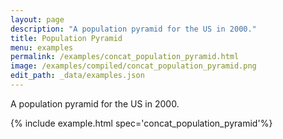 ```yaml
---
layout: page
description: "A population pyramid for the US in 2000."
title: Population Pyramid
menu: examples
permalink: /examples/concat_population_pyramid.html
image: /examples/compiled/concat_population_pyramid.png
edit_path: _data/examples.json
---
```


A population pyramid for the US in 2000.

{% include example.html spec='concat_population_pyramid'%}
